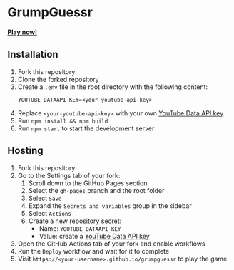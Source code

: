 # GrumpGuessr

[**Play now!**](https://vimaster.github.io/grumpguessr)

## Installation

1. Fork this repository
2. Clone the forked repository
3. Create a `.env` file in the root directory with the following content:
    ```env
    YOUTUBE_DATAAPI_KEY=<your-youtube-api-key>
    ```
4. Replace `<your-youtube-api-key>` with your own [YouTube Data API key](https://developers.google.com/youtube/registering_an_application)
5. Run `npm install && npm build`
7. Run `npm start` to start the development server

## Hosting

1. Fork this repository
2. Go to the Settings tab of your fork:
    1. Scroll down to the GitHub Pages section
    2. Select the `gh-pages` branch and the root folder
    3. Select `Save`
    4. Expand the `Secrets and variables` group in the sidebar
    5. Select `Actions`
    6. Create a new repository secret:
        - Name: `YOUTUBE_DATAAPI_KEY`
        - Value: create a [YouTube Data API key](https://developers.google.com/youtube/registering_an_application)
3. Open the GitHub Actions tab of your fork and enable workflows
4. Run the `Deploy` workflow and wait for it to complete
5. Visit `https://<your-username>.github.io/grumpguessr` to play the game
